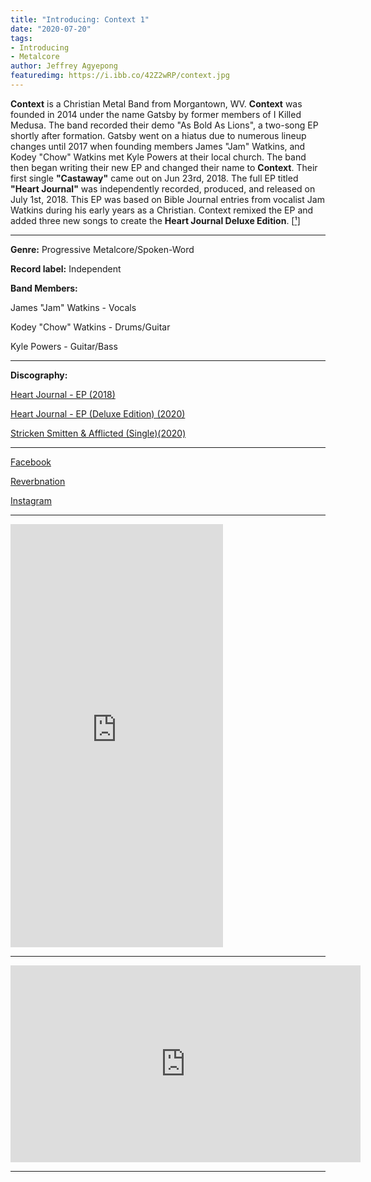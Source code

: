 ```yaml
---
title: "Introducing: Context 1"
date: "2020-07-20"
tags:
- Introducing
- Metalcore
author: Jeffrey Agyepong
featuredimg: https://i.ibb.co/42Z2wRP/context.jpg
---
```


**Context** is a Christian Metal Band from Morgantown, WV. **Context** was founded in 2014 under the name Gatsby by former members of I Killed Medusa. The band recorded their demo "As Bold As Lions", a two-song EP shortly after formation. Gatsby went on a hiatus due to numerous lineup changes until 2017 when founding members James "Jam" Watkins, and Kodey "Chow" Watkins met Kyle Powers at their local church. The band then began writing their new EP and changed their name to **Context**. Their first single **"Castaway"** came out on Jun 23rd, 2018. The full EP titled **"Heart Journal"** was independently recorded, produced, and released on July 1st, 2018. This EP was based on Bible Journal entries from vocalist Jam Watkins during his early years as a Christian. Context remixed the EP and added three new songs to create the **Heart Journal Deluxe Edition**. \[[¹\]](https://cntxtband.wixsite.com/contextband/bio)

<hr>

**Genre:** Progressive Metalcore/Spoken-Word

**Record label:** Independent

**Band Members:**

James "Jam" Watkins - Vocals

Kodey "Chow" Watkins - Drums/Guitar

Kyle Powers - Guitar/Bass

<hr>

**Discography:**

[Heart Journal - EP \(2018\)](https://cntxt.bandcamp.com/album/heart-journal-ep)

[Heart Journal - EP (Deluxe Edition) \(2020\)](https://cntxt.bandcamp.com/album/heart-journal-ep-deluxe-edition)

[Stricken Smitten & Afflicted (Single)\(2020\)](https://cntxt.bandcamp.com/track/stricken-smitten-afflicted)

* * *

[Facebook](https://web.facebook.com/cntxtband)

[Reverbnation](https://www.reverbnation.com/context6/songs)

[Instagram](https://l.facebook.com/l.php?u=https%3A%2F%2Finstagram.com%2Fcntxtband%3Figshid%3D1i17c29kwa49o%26fbclid%3DIwAR0YfU7YcrHQ2xfvNI9rax9iWwoWeVHVhM6zXkmUmK6c3GzqaAXEFnq0Tg4&h=AT0ErneYNZ00w4jvtpuNOZePaGbM-7y5J3elrDUeL6-_IX9CvSMCk6xczkLhO7nsTvzCsAwDZ-ZocMfV2f6RJIpsCnjiUvmD8hjwJ-Yu7oUDnBWjjZY2llyfhO9ry5G5CSVCeg)

* * *

<iframe style="border: 0; width: 340px; height: 677px;" src="https://bandcamp.com/EmbeddedPlayer/album=896767470/size=large/bgcol=333333/linkcol=0f91ff/transparent=true/" seamless><a href="https://cntxt.bandcamp.com/album/heart-journal-ep-deluxe-edition">Heart Journal - EP (Deluxe Edition) by Context</a></iframe>

* * *

<div class="video-container"><iframe src="https://www.youtube.com/embed/https://youtube.com/playlist?list=PLECay82Kh7Xfx9D7IFe0Hg_N0oQpHgwj_" width="560" height="315" frameborder="0"></iframe></div>

<hr>


